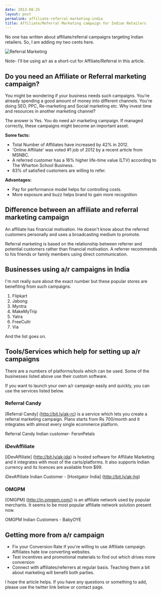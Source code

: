 ```yaml
---
date: 2013-08-25
layout: post
permalink: affiliate-referral-marketing-india
title: Affiliate/Referral Marketing campaign for Indian Retailers
---
```

No one has written about affiliate/referral campaigns targeting Indian retailers. So, I am adding my two cents here. 

![Referral Marketing](http://dl.dropboxusercontent.com/u/19894695/myblog/referrals.jpg)

Note- I'll be using a/r as a short-cut for Affiliate/Referral in this article. 

## Do you need an Affiliate or Referral marketing campaign?

You might be wondering if your business needs such campaigns. You’re already spending a good amount of money into different channels. You're doing SEO, PPC, Re-marketing and Social marketing etc. Why invest time and resources in another marketing channel? 

The answer is Yes. You do need a/r marketing campaign. If managed correctly, these campaigns might become an important asset.

**Some facts:**

* Total Number of Affiliates have increased by 42% in 2012.
* 'Online Affiliate' was voted #1 job of 2012 by a recent article from MSNBC.
* A referred customer has a 16% higher life-time value (LTV) according to The Wharton School Business.
* 83% of satisfied customers are willing to refer.

**Advantages:**

* Pay for performance model helps for controlling costs.
* More exposure and buzz helps brand to gain more recognition

## Difference between an affiliate and referral marketing campaign
An affiliate has financial motivation. He doesn't know about the referred customers personally and uses a broadcasting medium to promote.

Referral marketing is based on the relationship between referrer and potential customers rather than financial motivation. A referrer recommends to his friends or family members using direct communication.

## Businesses using a/r campaigns in India
I'm not really sure about the exact number but these popular stores are benefiting from such campaigns.

1. Flipkart 
2. Jabong
3. Myntra
4. MakeMyTrip
5. Yatra
6. FreeCultr
7. Via

And the list goes on.

## Tools/Services which help for setting up a/r campaigns
There are a numbers of platforms/tools which can be used. Some of the businesses listed above use their custom software.

If you want to launch your own a/r campaign easily and quickly, you can use the services listed below.

### Referral Candy
[Referral Candy] (http://bit.ly/ak-rc) is a service which lets you create a referral marketing campaign.
Plans starts from Rs 700/month and it integrates with almost every single ecommerce platform.

Referral Candy Indian customer- FersnPetals

### iDevAffiliate
 [iDevAffiliate] (http://bit.ly/ak-ida) is hosted software for Affiliate Marketing and it integrates with most of the carts/platforms. It also supports Indian currency and its licences are available from $99. 

iDevAffiliate Indian Customer - [Hostgator India] (http://bit.ly/ak-hg)

### OMGPM
[OMGPM] (http://in.omgpm.com/) is an affiliate network used by popular merchants. It seems to be most popular affiliate network solution present now.

OMGPM Indian Customers - BabyOYE

## Getting more from a/r campaign
* Fix your Conversion Rate if you're willing to use Affiliate campaign. Affiliates hate low converting websites. 
* Test incentives and promotional materials to find out which drives more conversion
* Connect with affiliates/referrers at regular basis. Teaching them a bit about marketing will benefit both parties.

I hope the article helps. If you have any questions or something to add, please use the twitter link below or contact page.

